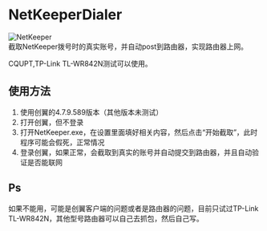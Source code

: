# NetKeeperDialer

![NetKeeper](https://github.com/lmgy/NetKeeper/blob/master/icon.ico)  
截取NetKeeper拨号时的真实账号，并自动post到路由器，实现路由器上网。  

CQUPT,TP-Link TL-WR842N测试可以使用。

## 使用方法

1. 使用创翼的4.7.9.589版本（其他版本未测试）
2. 打开创翼，但不登录
3. 打开NetKeeper.exe，在设置里面填好相关内容，然后点击“开始截取”，此时程序可能会假死，正常情况
4. 登录创翼，如果正常，会截取到真实的账号并自动提交到路由器，并且自动验证是否能联网

## Ps

如果不能用，可能是创翼客户端的问题或者是路由器的问题，目前只试过TP-Link TL-WR842N，其他型号路由器可以自己去抓包，然后自己写。